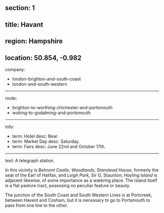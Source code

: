 section: 1
----
title: Havant
----
region: Hampshire
----
location: 50.854, -0.982
----
company:
- london-brighton-and-south-coast
- london-and-south-western
----
route:
- brighton-to-worthing-chichester-and-portsmouth
- woking-to-godalming-and-portsmouth
----
info:
- term: Hotel
  desc: Bear.
- term: Market Day
  desc: Saturday.
- term: Fairs
  desc: June 22nd and October 17th.
----
text: A telegraph station.

In this vicinity is *Belmont Castle*, *Woodlands*, *Stanstead House*, formerly the seat of the Earl of Halifax, and *Leigh Park*, Sir G, Staunton; *Hayling Island* is adjacent likewise, of some importance as a watering place. The island itself is a flat pasture tract, posessing no peculiar feature or beauty.

The junction of the South Coast and South Western Lines is at Portcreek, between Havent and Cosham, but it is necessary to go to Portsmouth to pass from one line to the other.
